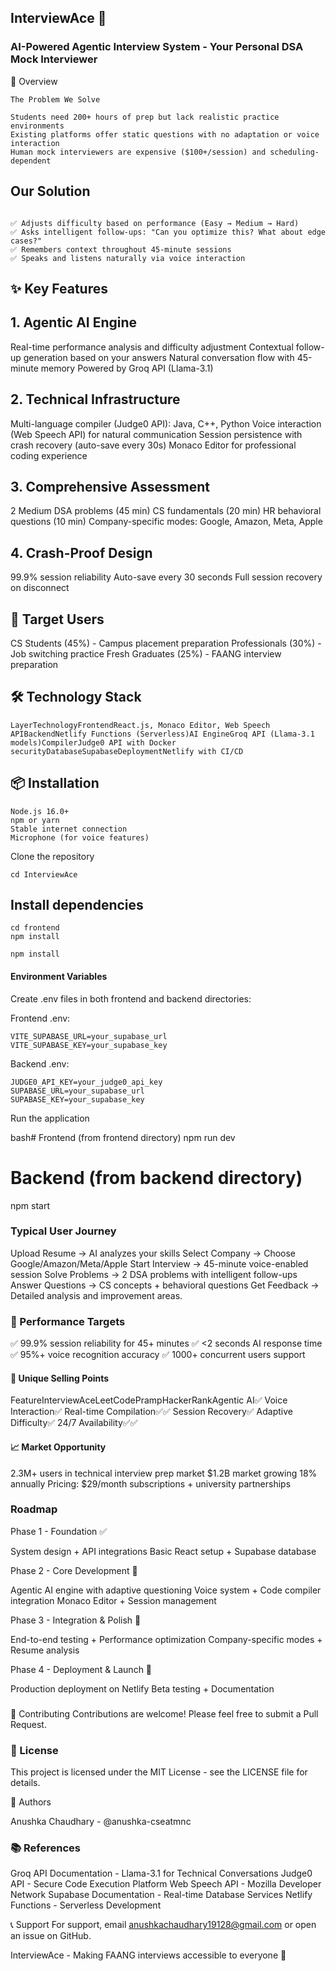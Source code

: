 ## InterviewAce 🎯

### AI-Powered Agentic Interview System - Your Personal DSA Mock Interviewer


🚀 Overview

```InterviewAce is an AI-powered mock interview platform that conducts realistic 45-minute technical interviews with adaptive questioning, real-time code compilation, and voice interaction. Built to provide high-quality interview practice for technical candidates.
The Problem We Solve

Students need 200+ hours of prep but lack realistic practice environments
Existing platforms offer static questions with no adaptation or voice interaction
Human mock interviewers are expensive ($100+/session) and scheduling-dependent
```
## Our Solution

```An agentic AI interviewer that:

✅ Adjusts difficulty based on performance (Easy → Medium → Hard)
✅ Asks intelligent follow-ups: "Can you optimize this? What about edge cases?"
✅ Remembers context throughout 45-minute sessions
✅ Speaks and listens naturally via voice interaction
```

## ✨ Key Features

## 1. Agentic AI Engine

Real-time performance analysis and difficulty adjustment
Contextual follow-up generation based on your answers
Natural conversation flow with 45-minute memory
Powered by Groq API (Llama-3.1)

## 2. Technical Infrastructure

Multi-language compiler (Judge0 API): Java, C++, Python
Voice interaction (Web Speech API) for natural communication
Session persistence with crash recovery (auto-save every 30s)
Monaco Editor for professional coding experience

## 3. Comprehensive Assessment

2 Medium DSA problems (45 min)
CS fundamentals (20 min)
HR behavioral questions (10 min)
Company-specific modes: Google, Amazon, Meta, Apple

## 4. Crash-Proof Design

99.9% session reliability
Auto-save every 30 seconds
Full session recovery on disconnect

## 🎯 Target Users

CS Students (45%) - Campus placement preparation
Professionals (30%) - Job switching practice
Fresh Graduates (25%) - FAANG interview preparation

## 🛠️ Technology Stack

```LayerTechnologyFrontendReact.js, Monaco Editor, Web Speech APIBackendNetlify Functions (Serverless)AI EngineGroq API (Llama-3.1 models)CompilerJudge0 API with Docker securityDatabaseSupabaseDeploymentNetlify with CI/CD```


## 📦 Installation
```Prerequisites
Node.js 16.0+
npm or yarn
Stable internet connection
Microphone (for voice features)
```

Clone the repository

```bashgit clone git@github.com:anushka-cseatmnc/InterviewAce-.git
cd InterviewAce
```

## Install dependencies

```bash# Frontend
cd frontend
npm install
```

```cd ../backend
npm install
```

#### Environment Variables

Create .env files in both frontend and backend directories:

 Frontend .env:
```envVITE_API_URL=your_backend_url
VITE_SUPABASE_URL=your_supabase_url
VITE_SUPABASE_KEY=your_supabase_key
```

Backend .env:
```envGROQ_API_KEY=your_groq_api_key
JUDGE0_API_KEY=your_judge0_api_key
SUPABASE_URL=your_supabase_url
SUPABASE_KEY=your_supabase_key
```

Run the application

bash# Frontend (from frontend directory)
npm run dev

# Backend (from backend directory)
npm start


### Typical User Journey

Upload Resume → AI analyzes your skills
Select Company → Choose Google/Amazon/Meta/Apple
Start Interview → 45-minute voice-enabled session
Solve Problems → 2 DSA problems with intelligent follow-ups
Answer Questions → CS concepts + behavioral questions
Get Feedback → Detailed analysis and improvement areas.


### 🎯 Performance Targets

✅ 99.9% session reliability for 45+ minutes
✅ <2 seconds AI response time
✅ 95%+ voice recognition accuracy
✅ 1000+ concurrent users support

#### 🌟 Unique Selling Points
FeatureInterviewAceLeetCodePrampHackerRankAgentic AI✅
Voice Interaction✅
Real-time Compilation✅✅
Session Recovery✅
Adaptive Difficulty✅
24/7 Availability✅✅


#### 📈 Market Opportunity


2.3M+ users in technical interview prep market
$1.2B market growing 18% annually
Pricing: $29/month subscriptions + university partnerships

### Roadmap

Phase 1 - Foundation ✅

System design + API integrations
Basic React setup + Supabase database

Phase 2 - Core Development 🚧

Agentic AI engine with adaptive questioning
Voice system + Code compiler integration
Monaco Editor + Session management

Phase 3 - Integration & Polish 📅

End-to-end testing + Performance optimization
Company-specific modes + Resume analysis

Phase 4 - Deployment & Launch 📅

Production deployment on Netlify
Beta testing + Documentation

### 
🤝 Contributing
Contributions are welcome! Please feel free to submit a Pull Request.

### 📄 License
This project is licensed under the MIT License - see the LICENSE file for details.

👥 Authors

Anushka Chaudhary - @anushka-cseatmnc

### 📚 References

Groq API Documentation - Llama-3.1 for Technical Conversations
Judge0 API - Secure Code Execution Platform
Web Speech API - Mozilla Developer Network
Supabase Documentation - Real-time Database Services
Netlify Functions - Serverless Development

📞 Support
For support, email anushkachaudhary19128@gmail.com or open an issue on GitHub.

InterviewAce - Making FAANG interviews accessible to everyone 🚀
